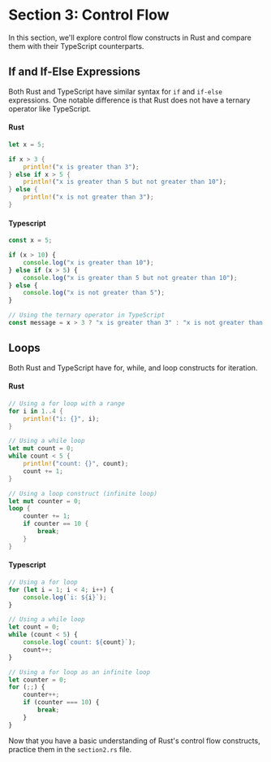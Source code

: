 # Section 3: Control Flow

In this section, we'll explore control flow constructs in Rust and compare them with their TypeScript counterparts.

## If and If-Else Expressions

Both Rust and TypeScript have similar syntax for `if` and `if-else` expressions. One notable difference is that Rust does not have a ternary operator like TypeScript.

#### Rust

```rust
let x = 5;

if x > 3 {
    println!("x is greater than 3");
} else if x > 5 {
    println!("x is greater than 5 but not greater than 10");
} else {
    println!("x is not greater than 3");
}
```

#### Typescript

```typescript
const x = 5;

if (x > 10) {
    console.log("x is greater than 10");
} else if (x > 5) {
    console.log("x is greater than 5 but not greater than 10");
} else {
    console.log("x is not greater than 5");
}

// Using the ternary operator in TypeScript
const message = x > 3 ? "x is greater than 3" : "x is not greater than 3";
```

## Loops

Both Rust and TypeScript have for, while, and loop constructs for iteration.

#### Rust

```rust
// Using a for loop with a range
for i in 1..4 {
    println!("i: {}", i);
}

// Using a while loop
let mut count = 0;
while count < 5 {
    println!("count: {}", count);
    count += 1;
}

// Using a loop construct (infinite loop)
let mut counter = 0;
loop {
    counter += 1;
    if counter == 10 {
        break;
    }
}
```

#### Typescript

```typescript
// Using a for loop
for (let i = 1; i < 4; i++) {
    console.log(`i: ${i}`);
}

// Using a while loop
let count = 0;
while (count < 5) {
    console.log(`count: ${count}`);
    count++;
}

// Using a for loop as an infinite loop
let counter = 0;
for (;;) {
    counter++;
    if (counter === 10) {
        break;
    }
}
```

Now that you have a basic understanding of Rust's control flow constructs, practice them in the `section2.rs` file.
